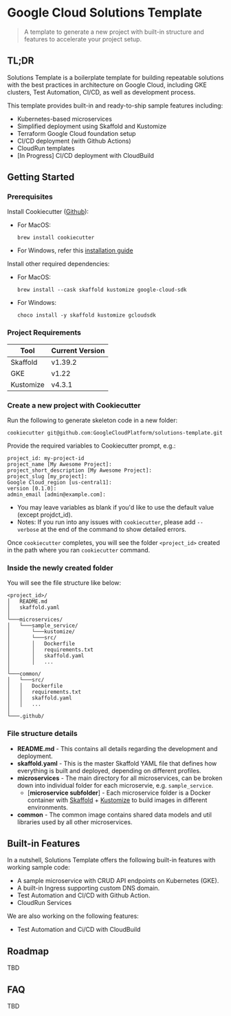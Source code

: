 # Google Cloud Solutions Template

> A template to generate a new project with built-in structure and features
> to accelerate your project setup.

## TL;DR

Solutions Template is a boilerplate template for building repeatable
solutions with the best practices in architecture on Google Cloud, including GKE
clusters, Test Automation, CI/CD, as well as development process.

This template provides built-in and ready-to-ship sample features including:
* Kubernetes-based microservices
* Simplified deployment using Skaffold and Kustomize
* Terraform Google Cloud foundation setup
* CI/CD deployment (with Github Actions)
* CloudRun templates
* [In Progress] CI/CD deployment with CloudBuild

## Getting Started

### Prerequisites

Install Cookiecutter ([Github](https://github.com/cookiecutter/cookiecutter)):
- For MacOS:
  ```
  brew install cookiecutter
  ```

- For Windows, refer this [installation guide](https://cookiecutter.readthedocs.io/en/latest/installation.html#install-cookiecutter)

Install other required dependencies:

- For MacOS:
  ```
  brew install --cask skaffold kustomize google-cloud-sdk
  ```

- For Windows:
  ```
  choco install -y skaffold kustomize gcloudsdk
  ```
  
### Project Requirements

| Tool  | Current Version  |
|---|---|
| Skaffold  | v1.39.2  |
| GKE  | v1.22  |
| Kustomize  | v4.3.1  |

### Create a new project with Cookiecutter

Run the following to generate skeleton code in a new folder:
```
cookiecutter git@github.com:GoogleCloudPlatform/solutions-template.git
```

Provide the required variables to Cookiecutter prompt, e.g.:
```
project_id: my-project-id
project_name [My Awesome Project]:
project_short_description [My Awesome Project]:
project_slug [my_project]:
Google Cloud_region [us-central1]:
version [0.1.0]:
admin_email [admin@example.com]:
```
- You may leave variables as blank if you'd like to use the default value (except projdct_id).
- Notes: If you run into any issues with `cookiecutter`, please add `--verbose` at
the end of the command to show detailed errors.

Once `cookiecutter` completes, you will see the folder `<project_id>` created in
the path where you ran `cookiecutter` command.

### Inside the newly created folder

You will see the file structure like below:
```
<project_id>/
│   README.md
│   skaffold.yaml
│
└───microservices/
│   └───sample_service/
│       └───kustomize/
│       └───src/
│       │   Dockerfile
│       │   requirements.txt
│       │   skaffold.yaml
│       │   ...
│
└───common/
│   └───src/
│   │   Dockerfile
│   │   requirements.txt
│   │   skaffold.yaml
│   │   ...
│
└───.github/

```
### File structure details

- **README.md** - This contains all details regarding the development and deployment.
- **skaffold.yaml** - This is the master Skaffold YAML file that defines how everything is built and deployed, depending on different profiles.
- **microservices** - The main directory for all microservices, can be broken down into individual folder for each microservie, e.g. `sample_service`.
  - [**microservice subfolder**] - Each microservice folder is a Docker container with [Skaffold](https://skaffold.dev/) + [Kustomize](https://kustomize.io/) to build images in different environments.
- **common** - The common image contains shared data models and util libraries used by all other microservices.

## Built-in Features

In a nutshell, Solutions Template offers the following built-in features with working sample code:
- A sample microservice with CRUD API endpoints on Kubernetes (GKE).
- A built-in Ingress supporting custom DNS domain.
- Test Automation and CI/CD with Github Action.
- CloudRun Services

We are also working on the following features:
- Test Automation and Ci/CD with CloudBuild

## Roadmap

TBD

## FAQ

TBD

